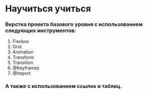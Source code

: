 # Научиться учиться
### Верстка проекта базового уровня с использованием следующих инструментов:
1. Flexbox
2. Grid
3. Animation
4. Transform
5. Transition
6. @Keyframes
7. @Import
### А также с использованием ссылок и таблиц.
